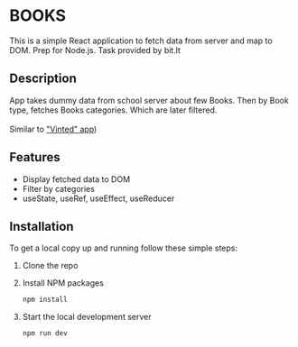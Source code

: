 # BOOKS

This is a simple React application to fetch data from server and map to DOM. Prep for Node.js. Task provided by bit.lt

## Description

App takes dummy data from school server about few Books. Then by Book type, fetches Books categories. Which are later filtered.
<br>
<br> Similar to ["Vinted" app](https://github.com/dkumza/VINTED-but-not))

## Features

-  Display fetched data to DOM
-  Filter by categories
-  useState, useRef, useEffect, useReducer

## Installation

To get a local copy up and running follow these simple steps:

1. Clone the repo

2. Install NPM packages
   ```sh
   npm install
   ```
3. Start the local development server
   ```sh
   npm run dev
   ```
